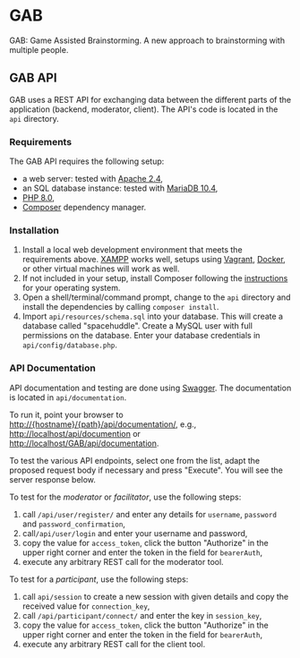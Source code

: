 # GAB
GAB: Game Assisted Brainstorming. A new approach to brainstorming with multiple people.

## GAB API

GAB uses a REST API for exchanging data between the different parts of the application (backend, moderator, client). The API's code is located in the `api` directory.

### Requirements

The GAB API requires the following setup:

- a web server: tested with [Apache 2.4](https://httpd.apache.org/),
- an SQL database instance: tested with [MariaDB 10.4](https://mariadb.org/),
- [PHP 8.0](https://www.php.net/),
- [Composer](https://getcomposer.org/) dependency manager.

### Installation

1. Install a local web development environment that meets the requirements above. [XAMPP](https://www.apachefriends.org/) works well, setups using [Vagrant](https://www.vagrantup.com/), [Docker](https://www.docker.com/), or other virtual machines will work as well.
2. If not included in your setup, install Composer following the [instructions](https://getcomposer.org/download/) for your operating system.
3. Open a shell/terminal/command prompt, change to the `api` directory and install the dependencies by calling `composer install`.
4. Import `api/resources/schema.sql` into your database. This will create a database called "spacehuddle". Create a MySQL user with full permissions on the database. Enter your database credentials in `api/config/database.php`.

### API Documentation

API documentation and testing are done using [Swagger](https://swagger.io/). The documentation is located in `api/documentation`.

To run it, point your browser to <http://{hostname}/{path}/api/documentation/>, e.g., <http://localhost/api/documention> or <http://localhost/GAB/api/documentation>.

To test the various API endpoints, select one from the list, adapt the proposed request body if necessary and press "Execute". You will see the server response below.

To test for the *moderator* or *facilitator*, use the following steps:

1. call `/api/user/register/` and  enter any details for `username`, `password` and `password_confirmation`,
2. call`/api/user/login` and enter your username and password,
3. copy the value for `access_token`, click the button "Authorize" in the upper right corner and enter the token in the field for `bearerAuth`,
4. execute any arbitrary REST call for the moderator tool.

To test for a *participant*, use the following steps:

1. call `api/session` to create a new session with given details and copy the received value for `connection_key`,
2. call `/api/participant/connect/` and enter the key in `session_key`,
3. copy the value for `access_token`, click the button "Authorize" in the upper right corner and enter the token in the field for `bearerAuth`,
4. execute any arbitrary REST call for the client tool.

